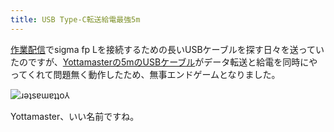 ```yaml
---
title: USB Type-C転送給電最強5m
---
```

[作業配信](https://www.youtube.com/c/r7kamura)でsigma fp Lを接続するための長いUSBケーブルを探す日々を送っていたのですが、[Yottamasterの5mのUSBケーブル](https://www.amazon.co.jp/dp/B09Y1BY75P)がデータ転送と給電を同時にやってくれて問題無く動作したため、無事エンドゲームとなりました。

![](https://lh3.googleusercontent.com/vktRdEVQH_EY4j1tOJ77GSmZe-CqqFwAQmFLml-U-fW9t-EgbFYUojv6ZMkHx1nq-mS3I2Qu1zaqRRgx9oZZ5Siw_vAPKElJKvWIlAnzwkTP4bu9MO5x1rSPaQsdE0VFMaB4_Y5kTi9UHxhoWTmWDcWHN_9c4Xfaypgx3PKcBb9Xk8oYV1EBfKto_bAI-A "ɹǝʇsɐɯɐʇʇo⅄")

Yottamaster、いい名前ですね。
